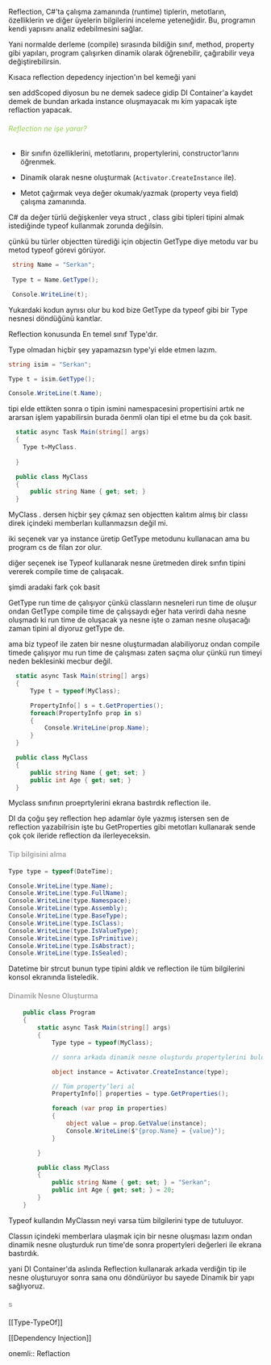 
Reflection, C#'ta çalışma zamanında (runtime) tiplerin, metotların, özelliklerin ve diğer üyelerin bilgilerini inceleme yeteneğidir. Bu, programın kendi yapısını analiz edebilmesini sağlar.

Yani normalde derleme (compile) sırasında bildiğin sınıf, method, property gibi yapıları, program çalışırken dinamik olarak öğrenebilir, çağırabilir veya değiştirebilirsin.

Kısaca reflection depedency injection'ın bel kemeği yani

sen addScoped diyosun bu ne demek sadece gidip DI Container'a kaydet demek de bundan arkada instance oluşmayacak mı kim yapacak işte reflaction yapacak.

###### <font color="#92d050"> Reflection ne işe yarar?</font>

- Bir sınıfın özelliklerini, metotlarını, propertylerini, constructor’larını öğrenmek.
    
- Dinamik olarak nesne oluşturmak (`Activator.CreateInstance` ile).
    
- Metot çağırmak veya değer okumak/yazmak (property veya field) çalışma zamanında.


C# da   değer türlü değişkenler veya struct , class gibi tipleri tipini almak istediğinde typeof kullanmak zorunda değilsin.

çünkü bu türler objectten türediği için objectin GetType diye metodu var bu metod typeof görevi görüyor.


```csharp
 string Name = "Serkan";
 
 Type t = Name.GetType();

 Console.WriteLine(t);
```

Yukardaki kodun aynısı olur bu kod bize GetType da typeof gibi bir Type nesnesi döndüğünü kanıtlar.


Reflection konusunda En temel sınıf Type'dır.

Type olmadan hiçbir şey yapamazsın type'yi elde etmen lazım.

```csharp
string isim = "Serkan";

Type t = isim.GetType();

Console.WriteLine(t.Name);
```

tipi elde ettikten sonra o tipin ismini namespacesini propertisini artık ne ararsan işlem yapabilirsin burada öenmli olan tipi el etme bu da çok basit.


```csharp
  static async Task Main(string[] args)
  {
    Type t=MyClass.
    
  }

  public class MyClass
  {
      public string Name { get; set; }
  }
```

MyClass . dersen hiçbir şey çıkmaz sen objectten kalıtım almış bir classı direk içindeki memberları kullanmazsın değil mi.

iki seçenek var ya instance üretip GetType metodunu kullanacan ama bu program cs de filan zor olur.

diğer seçenek ise Typeof kullanarak nesne üretmeden direk sınfın tipini vererek compile time de çalışacak.

şimdi aradaki fark çok basit

GetType run time de çalışıyor çünkü classların nesneleri  run time de oluşur ondan GetType compile time de çalışsaydı eğer hata verirdi daha nesne oluşmadı ki run time de oluşacak ya nesne işte o zaman nesne oluşacağı zaman tipini al diyoruz getType de.

ama biz typeof ile zaten bir nesne oluşturmadan alabiliyoruz ondan compile timede çalışıyor mu run time de çalışması zaten saçma olur çünkü run timeyi neden beklesinki mecbur değil.

```csharp
  static async Task Main(string[] args)
  {
      Type t = typeof(MyClass);

      PropertyInfo[] s = t.GetProperties();
      foreach(PropertyInfo prop in s)
      {
          Console.WriteLine(prop.Name);
      }
  }

  public class MyClass
  {
      public string Name { get; set; }
      public int Age { get; set; }
  }
```

Myclass sınıfının proeprtylerini ekrana bastırdık reflection ile.

DI da çoğu şey reflection hep adamlar öyle yazmış istersen sen de reflection yazabilrisin işte bu GetProperties gibi metotları kullanarak sende çok çok ileride reflection da ilerleyeceksin.

#### <font color="#a5a5a5">Tip bilgisini alma</font>

```csharp
Type type = typeof(DateTime);

Console.WriteLine(type.Name);
Console.WriteLine(type.FullName);
Console.WriteLine(type.Namespace);
Console.WriteLine(type.Assembly);
Console.WriteLine(type.BaseType);
Console.WriteLine(type.IsClass);
Console.WriteLine(type.IsValueType);
Console.WriteLine(type.IsPrimitive);
Console.WriteLine(type.IsAbstract);
Console.WriteLine(type.IsSealed);
```

Datetime bir strcut bunun type tipini aldık ve reflection ile tüm bilgilerini konsol ekranında listeledik.

#### <font color="#a5a5a5">Dinamik Nesne Oluşturma</font>

```csharp
    public class Program
    {
        static async Task Main(string[] args)
        {
            Type type = typeof(MyClass);

            // sonra arkada dinamik nesne oluşturdu propertylerini buldu adam ekrana bastırdı.

            object instance = Activator.CreateInstance(type);

            // Tüm property’leri al
            PropertyInfo[] properties = type.GetProperties();

            foreach (var prop in properties)
            {
                object value = prop.GetValue(instance);
                Console.WriteLine($"{prop.Name} = {value}");
            }

        }

        public class MyClass
        {
            public string Name { get; set; } = "Serkan";
            public int Age { get; set; } = 20;
        }
    }
```


Typeof kullandın MyClassın neyi varsa tüm bilgilerini type de tutuluyor.

Classın içindeki memberlara ulaşmak için bir nesne oluşması lazım ondan dinamik nesne oluşturduk run time'de sonra propertyleri değerleri ile ekrana bastırdık.

yani DI Container'da aslında Reflection kullanarak arkada verdiğin tip ile nesne oluşturuyor sonra sana onu döndürüyor bu sayede Dinamik bir yapı sağlıyoruz.

#### <font color="#a5a5a5">s</font>

[[Type-TypeOf]]

[[Dependency Injection]]

onemli:: Reflaction


